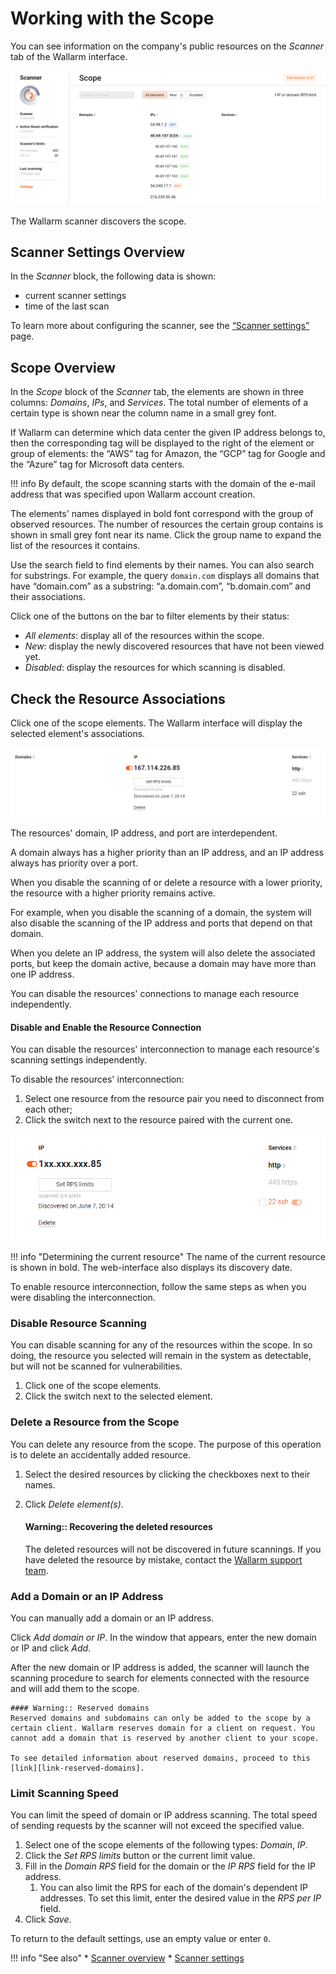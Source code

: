 [link-scanner-intro]:       intro.md
[link-scanner-settings]:    configure-scanner.md
[link-support]:             mailto:support@wallarm.com
[link-reserved-domains]:    reserved-domains.md

[img-check-scope]:      ../../../../images/en/user-guides/cloud-ui/scanner/check-scope.png
[img-scope-element]:    ../../../../images/en/user-guides/cloud-ui/scanner/scope-element.png
[img-disable-association]:      ../../../../images/en/user-guides/cloud-ui/scanner/disable-association.png

# Working with the Scope

You can see information on the company's public resources on the *Scanner*
tab of the Wallarm interface.

![Scanner tab][img-check-scope]

The Wallarm scanner discovers the scope.

## Scanner Settings Overview

In the *Scanner* block, the following data is shown:
* current scanner settings
* time of the last scan

To learn more about configuring the scanner, see the [“Scanner settings”][link-scanner-settings] page.

## Scope Overview

In the *Scope* block of the *Scanner* tab, the elements are shown in three columns: *Domains*, *IPs*, and *Services*. The total number of elements of a certain type is shown near the column name in a small grey font.

If Wallarm can determine which data center the given IP address belongs to, then the corresponding tag will be displayed to the right of the element or group of elements: the “AWS” tag for Amazon, the “GCP” tag for Google and the “Azure” tag for Microsoft data centers.

!!! info
    By default, the scope scanning starts with the domain of the e-mail address that was specified upon Wallarm account creation.

The elements' names displayed in bold font correspond with the group of observed resources. The number of resources the certain group contains is shown in small grey font near its name. Click the group name to expand the list of the resources it contains.

Use the search field to find elements by their names. You can also search for substrings. For example,
the query `domain.com` displays all domains that have “domain.com” as a substring: “a.domain.com”,
“b.domain.com” and their associations.

Click one of the buttons on the bar to filter elements by their status:
* *All elements*: display all of the resources within the scope.
* *New*: display the newly discovered resources that have not been viewed yet.
* *Disabled*: display the resources for which scanning is disabled.

## Check the Resource Associations

Click one of the scope elements. The Wallarm interface will display the selected element's associations.

![Scope element with its associations][img-scope-element]

The resources' domain, IP address, and port are interdependent.

A domain always has a higher priority than an IP address, and an IP address always has priority over a port.

When you disable the scanning of or delete a resource with a lower priority, the resource with a higher priority remains active.

For example, when you disable the scanning of a domain, the system will also disable the scanning of the IP address and ports that depend on that domain.

When you delete an IP address, the system will also delete the associated ports, but keep the domain active, because a domain may have more than one IP address.

You can disable the resources' connections to manage each resource independently.


#### Disable and Enable the Resource Connection

You can disable the resources' interconnection to manage each resource's scanning settings independently.

To disable the resources' interconnection:
1. Select one resource from the resource pair you need to disconnect from each other;
2. Click the switch next to the resource paired with the current one.

![Disable the resource connection][img-disable-association]

!!! info "Determining the current resource"
    The name of the current resource is shown in bold. The web-interface also displays its discovery date.

To enable resource interconnection, follow the same steps as when you were disabling the interconnection.

### Disable Resource Scanning

You can disable scanning for any of the resources within the scope. In so
doing, the resource you selected will remain in the system as detectable, but
will not be scanned for vulnerabilities.

1. Click one of the scope elements.
2. Click the switch next to the selected element.

### Delete a Resource from the Scope

You can delete any resource from the scope. The purpose of this operation
is to delete an accidentally added resource.

1. Select the desired resources by clicking the checkboxes next to their names.
2. Click *Delete element(s)*.


    #### Warning:: Recovering the deleted resources
    The deleted resources will not be discovered in future scannings. If you have deleted the resource by mistake, contact the [Wallarm support team][link-support].

### Add a Domain or an IP Address

You can manually add a domain or an IP address.

Click *Add domain or IP*. In the window that appears, enter the new domain or IP and click *Add*. 

After the new domain or IP address is added, the scanner will launch the scanning procedure to search for elements connected with the resource and will add them to the scope.

    #### Warning:: Reserved domains
    Reserved domains and subdomains can only be added to the scope by a certain client. Wallarm reserves domain for a client on request. You cannot add a domain that is reserved by another client to your scope.
    
    To see detailed information about reserved domains, proceed to this [link][link-reserved-domains].

### Limit Scanning Speed

You can limit the speed of domain or IP address scanning. The total speed
of sending requests by the scanner will not exceed the specified value.

1. Select one of the scope elements of the following types: *Domain*, *IP*.
2. Click the *Set RPS limits* button or the current limit value.
3. Fill in the *Domain RPS* field for the domain or the *IP RPS* field for the IP address.
    1. You can also limit the RPS for each of the domain's dependent IP addresses. To set this limit, enter the desired value in the *RPS per IP* field.
4. Click *Save*.

To return to the default settings, use an empty value or enter `0`.


!!! info "See also"
    * [Scanner overview][link-scanner-intro]
    * [Scanner settings][link-scanner-settings]
